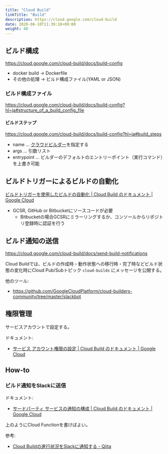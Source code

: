 ```yaml
---
title: "Cloud Build"
linkTitle: "Build"
description: https://cloud.google.com/cloud-build
date: 2020-06-10T11:39:18+09:00
weight: 40
---
```


## ビルド構成

https://cloud.google.com/cloud-build/docs/build-config

- docker build -> Dockerfile
- その他の処理 -> ビルド構成ファイル(YAML or JSON)


### ビルド構成ファイル

https://cloud.google.com/cloud-build/docs/build-config?hl=ja#structure_of_a_build_config_file

#### ビルドステップ

https://cloud.google.com/cloud-build/docs/build-config?hl=ja#build_steps

- name ... [クラウドビルダー](https://cloud.google.com/cloud-build/docs/cloud-builders)を指定する
- args ... 引数リスト
- entrypoint ... ビルダーのデフォルトのエントリーポイント（実行コマンド）を上書き可能


## ビルドトリガーによるビルドの自動化

[ビルドトリガーを使用したビルドの自動化 | Cloud Build のドキュメント | Google Cloud](https://cloud.google.com/cloud-build/docs/running-builds/automate-builds?hl=ja)

- GCSR, GitHub or Bitbucketにソースコードが必要
  - Bitbucketの場合GCSRにミラーリングするか、コンソールからリポジトリ登録時に認証を行う


## ビルド通知の送信

https://cloud.google.com/cloud-build/docs/send-build-notifications

Cloud Buildでは、ビルドの作成時・動作状態への移行時・完了時などビルド状態の変化時にCloud Pub/Subトピック `cloud-builds` にメッセージを公開する。

他のツール:

- https://github.com/GoogleCloudPlatform/cloud-builders-community/tree/master/slackbot

## 権限管理

サービスアカウントで設定する。

ドキュメント:

- [サービス アカウント権限の設定 | Cloud Build のドキュメント | Google Cloud](https://cloud.google.com/cloud-build/docs/securing-builds/set-service-account-permissions?hl=ja)


## How-to
### ビルド通知をSlackに送信

ドキュメント:
- [サードパーティ サービスの通知の構成 | Cloud Build のドキュメント | Google Cloud](https://cloud.google.com/cloud-build/docs/configure-third-party-notifications?hl=ja#writing_the_cloud_function)

上のようにCloud Functionを書けばよい。

参考:

- [Cloud Buildの進行状況をSlackに通知する - Qiita](https://qiita.com/tnagao3000/items/ff7dd2e89fd8cb42ad5a)
